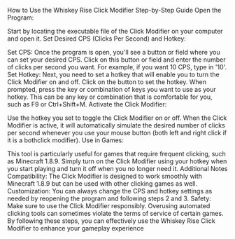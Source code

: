 How to Use the Whiskey Rise Click Modifier
Step-by-Step Guide
Open the Program:

Start by locating the executable file of the Click Modifier on your computer and open it.
Set Desired CPS (Clicks Per Second) and Hotkey:

Set CPS:
Once the program is open, you'll see a button or field where you can set your desired CPS.
Click on this button or field and enter the number of clicks per second you want. For example, if you want 10 CPS, type in '10'.
Set Hotkey:
Next, you need to set a hotkey that will enable you to turn the Click Modifier on and off.
Click on the button to set the hotkey. When prompted, press the key or combination of keys you want to use as your hotkey. This can be any key or combination that is comfortable for you, such as F9 or Ctrl+Shift+M.
Activate the Click Modifier:

Use the hotkey you set to toggle the Click Modifier on or off.
When the Click Modifier is active, it will automatically simulate the desired number of clicks per second whenever you use your mouse button (both left and right click if it is a bothclick modifier).
Use in Games:

This tool is particularly useful for games that require frequent clicking, such as Minecraft 1.8.9.
Simply turn on the Click Modifier using your hotkey when you start playing and turn it off when you no longer need it.
Additional Notes
Compatibility: The Click Modifier is designed to work smoothly with Minecraft 1.8.9 but can be used with other clicking games as well.
Customization: You can always change the CPS and hotkey settings as needed by reopening the program and following steps 2 and 3.
Safety: Make sure to use the Click Modifier responsibly. Overusing automated clicking tools can sometimes violate the terms of service of certain games.
By following these steps, you can effectively use the Whiskey Rise Click Modifier to enhance your gameplay experience
